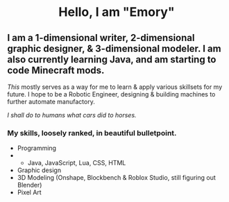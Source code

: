 <h1 align="center"> Hello, I am "Emory"

## I am a 1-dimensional writer, 2-dimensional graphic designer, & 3-dimensional modeler. I am also currently learning Java, and am starting to code Minecraft mods.

_This_ mostly serves as a way for me to learn & apply various skillsets for my future.
I hope to be a Robotic Engineer, designing & building machines to further automate manufactory. 

_I shall do to humans what cars did to horses._

### My skills, loosely ranked, in beautiful bulletpoint.
- Programming
- - Java, JavaScript, Lua, CSS, HTML 
- Graphic design
- 3D Modeling (Onshape, Blockbench & Roblox Studio, still figuring out Blender)
- Pixel Art
